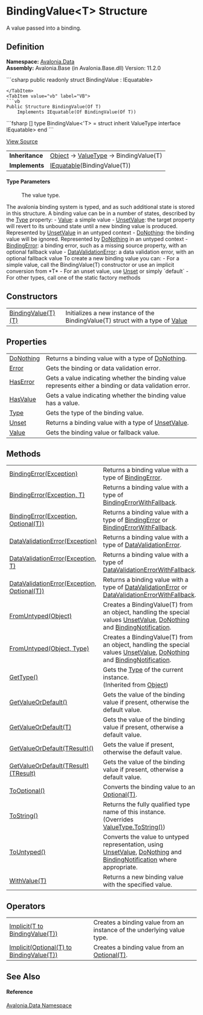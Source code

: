 # BindingValue&lt;T&gt; Structure


A value passed into a binding.



## Definition
**Namespace:** <a href="N_Avalonia_Data">Avalonia.Data</a>  
**Assembly:** Avalonia.Base (in Avalonia.Base.dll) Version: 11.2.0

<Tabs groupId="api-code-preview">
<TabItem value="csharp" label="C#">
```csharp
public readonly struct BindingValue<T> : IEquatable<BindingValue<T>>

```
</TabItem>
<TabItem value="vb" label="VB">
```vb
Public Structure BindingValue(Of T)
	Implements IEquatable(Of BindingValue(Of T))
```
</TabItem>
<TabItem value="fsharp" label="F#">
```fsharp
[<SealedAttribute>]
type BindingValue<'T> = 
    struct
        inherit ValueType
        interface IEquatable<BindingValue<'T>>
    end
```
</TabItem>
</Tabs>



<a href="https://github.com/AvaloniaUI/Avalonia/tree/master/src/Avalonia.Base/Data/BindingValue.cs" title="View the source code">View Source</a>

<table>
<tr><td><strong>Inheritance</strong></td><td><a href="https://learn.microsoft.com/dotnet/api/system.object" target="_blank" rel="noopener noreferrer">Object</a>  →  <a href="https://learn.microsoft.com/dotnet/api/system.valuetype" target="_blank" rel="noopener noreferrer">ValueType</a>  →  BindingValue(T)</td></tr>
<tr><td><strong>Implements</strong></td><td><a href="https://learn.microsoft.com/dotnet/api/system.iequatable-1" target="_blank" rel="noopener noreferrer">IEquatable</a>(BindingValue(T))</td></tr>
</table>



#### Type Parameters
<dl><dt /><dd>The value type.</dd></dl>The avalonia binding system is typed, and as such additional state is stored in this structure. A binding value can be in a number of states, described by the <a href="P_Avalonia_Data_BindingValue_1_Type">Type</a> property: - <a href="T_Avalonia_Data_BindingValueType">Value</a>: a simple value - <a href="T_Avalonia_Data_BindingValueType">UnsetValue</a>: the target property will revert to its unbound state until a new binding value is produced. Represented by <a href="F_Avalonia_AvaloniaProperty_UnsetValue">UnsetValue</a> in an untyped context - <a href="T_Avalonia_Data_BindingValueType">DoNothing</a>: the binding value will be ignored. Represented by <a href="F_Avalonia_Data_BindingOperations_DoNothing">DoNothing</a> in an untyped context - <a href="T_Avalonia_Data_BindingValueType">BindingError</a>: a binding error, such as a missing source property, with an optional fallback value - <a href="T_Avalonia_Data_BindingValueType">DataValidationError</a>: a data validation error, with an optional fallback value To create a new binding value you can: - For a simple value, call the BindingValue(T) constructor or use an implicit conversion from *T* - For an unset value, use <a href="P_Avalonia_Data_BindingValue_1_Unset">Unset</a> or simply `default` - For other types, call one of the static factory methods

## Constructors
<table>
<tr>
<td><a href="M_Avalonia_Data_BindingValue_1__ctor">BindingValue(T)(T)</a></td>
<td>Initializes a new instance of the BindingValue(T) struct with a type of <a href="T_Avalonia_Data_BindingValueType">Value</a></td>
</tr>
</table>

## Properties
<table>
<tr>
<td><a href="P_Avalonia_Data_BindingValue_1_DoNothing">DoNothing</a></td>
<td>Returns a binding value with a type of <a href="T_Avalonia_Data_BindingValueType">DoNothing</a>.</td>
</tr>
<tr>
<td><a href="P_Avalonia_Data_BindingValue_1_Error">Error</a></td>
<td>Gets the binding or data validation error.</td>
</tr>
<tr>
<td><a href="P_Avalonia_Data_BindingValue_1_HasError">HasError</a></td>
<td>Gets a value indicating whether the binding value represents either a binding or data validation error.</td>
</tr>
<tr>
<td><a href="P_Avalonia_Data_BindingValue_1_HasValue">HasValue</a></td>
<td>Gets a value indicating whether the binding value has a value.</td>
</tr>
<tr>
<td><a href="P_Avalonia_Data_BindingValue_1_Type">Type</a></td>
<td>Gets the type of the binding value.</td>
</tr>
<tr>
<td><a href="P_Avalonia_Data_BindingValue_1_Unset">Unset</a></td>
<td>Returns a binding value with a type of <a href="T_Avalonia_Data_BindingValueType">UnsetValue</a>.</td>
</tr>
<tr>
<td><a href="P_Avalonia_Data_BindingValue_1_Value">Value</a></td>
<td>Gets the binding value or fallback value.</td>
</tr>
</table>

## Methods
<table>
<tr>
<td><a href="M_Avalonia_Data_BindingValue_1_BindingError_2">BindingError(Exception)</a></td>
<td>Returns a binding value with a type of <a href="T_Avalonia_Data_BindingValueType">BindingError</a>.</td>
</tr>
<tr>
<td><a href="M_Avalonia_Data_BindingValue_1_BindingError_1">BindingError(Exception, T)</a></td>
<td>Returns a binding value with a type of <a href="T_Avalonia_Data_BindingValueType">BindingErrorWithFallback</a>.</td>
</tr>
<tr>
<td><a href="M_Avalonia_Data_BindingValue_1_BindingError">BindingError(Exception, Optional(T))</a></td>
<td>Returns a binding value with a type of <a href="T_Avalonia_Data_BindingValueType">BindingError</a> or <a href="T_Avalonia_Data_BindingValueType">BindingErrorWithFallback</a>.</td>
</tr>
<tr>
<td><a href="M_Avalonia_Data_BindingValue_1_DataValidationError_2">DataValidationError(Exception)</a></td>
<td>Returns a binding value with a type of <a href="T_Avalonia_Data_BindingValueType">DataValidationError</a>.</td>
</tr>
<tr>
<td><a href="M_Avalonia_Data_BindingValue_1_DataValidationError_1">DataValidationError(Exception, T)</a></td>
<td>Returns a binding value with a type of <a href="T_Avalonia_Data_BindingValueType">DataValidationErrorWithFallback</a>.</td>
</tr>
<tr>
<td><a href="M_Avalonia_Data_BindingValue_1_DataValidationError">DataValidationError(Exception, Optional(T))</a></td>
<td>Returns a binding value with a type of <a href="T_Avalonia_Data_BindingValueType">DataValidationError</a> or <a href="T_Avalonia_Data_BindingValueType">DataValidationErrorWithFallback</a>.</td>
</tr>
<tr>
<td><a href="M_Avalonia_Data_BindingValue_1_FromUntyped_1">FromUntyped(Object)</a></td>
<td>Creates a BindingValue(T) from an object, handling the special values <a href="F_Avalonia_AvaloniaProperty_UnsetValue">UnsetValue</a>, <a href="F_Avalonia_Data_BindingOperations_DoNothing">DoNothing</a> and <a href="T_Avalonia_Data_BindingNotification">BindingNotification</a>.</td>
</tr>
<tr>
<td><a href="M_Avalonia_Data_BindingValue_1_FromUntyped">FromUntyped(Object, Type)</a></td>
<td>Creates a BindingValue(T) from an object, handling the special values <a href="F_Avalonia_AvaloniaProperty_UnsetValue">UnsetValue</a>, <a href="F_Avalonia_Data_BindingOperations_DoNothing">DoNothing</a> and <a href="T_Avalonia_Data_BindingNotification">BindingNotification</a>.</td>
</tr>
<tr>
<td><a href="https://learn.microsoft.com/dotnet/api/system.object.gettype" target="_blank" rel="noopener noreferrer">GetType()</a></td>
<td>Gets the <a href="https://learn.microsoft.com/dotnet/api/system.type" target="_blank" rel="noopener noreferrer">Type</a> of the current instance.<br />(Inherited from <a href="https://learn.microsoft.com/dotnet/api/system.object" target="_blank" rel="noopener noreferrer">Object</a>)</td>
</tr>
<tr>
<td><a href="M_Avalonia_Data_BindingValue_1_GetValueOrDefault">GetValueOrDefault()</a></td>
<td>Gets the value of the binding value if present, otherwise the default value.</td>
</tr>
<tr>
<td><a href="M_Avalonia_Data_BindingValue_1_GetValueOrDefault_1">GetValueOrDefault(T)</a></td>
<td>Gets the value of the binding value if present, otherwise a default value.</td>
</tr>
<tr>
<td><a href="M_Avalonia_Data_BindingValue_1_GetValueOrDefault__1">GetValueOrDefault(TResult)()</a></td>
<td>Gets the value if present, otherwise the default value.</td>
</tr>
<tr>
<td><a href="M_Avalonia_Data_BindingValue_1_GetValueOrDefault__1_1">GetValueOrDefault(TResult)(TResult)</a></td>
<td>Gets the value of the binding value if present, otherwise a default value.</td>
</tr>
<tr>
<td><a href="M_Avalonia_Data_BindingValue_1_ToOptional">ToOptional()</a></td>
<td>Converts the binding value to an <a href="T_Avalonia_Data_Optional_1">Optional(T)</a>.</td>
</tr>
<tr>
<td><a href="M_Avalonia_Data_BindingValue_1_ToString">ToString()</a></td>
<td>Returns the fully qualified type name of this instance.<br />(Overrides <a href="https://learn.microsoft.com/dotnet/api/system.valuetype.tostring" target="_blank" rel="noopener noreferrer">ValueType.ToString()</a>)</td>
</tr>
<tr>
<td><a href="M_Avalonia_Data_BindingValue_1_ToUntyped">ToUntyped()</a></td>
<td>Converts the value to untyped representation, using <a href="F_Avalonia_AvaloniaProperty_UnsetValue">UnsetValue</a>, <a href="F_Avalonia_Data_BindingOperations_DoNothing">DoNothing</a> and <a href="T_Avalonia_Data_BindingNotification">BindingNotification</a> where appropriate.</td>
</tr>
<tr>
<td><a href="M_Avalonia_Data_BindingValue_1_WithValue">WithValue(T)</a></td>
<td>Returns a new binding value with the specified value.</td>
</tr>
</table>

## Operators
<table>
<tr>
<td><a href="M_Avalonia_Data_BindingValue_1_op_Implicit_1">Implicit(T to BindingValue(T))</a></td>
<td>Creates a binding value from an instance of the underlying value type.</td>
</tr>
<tr>
<td><a href="M_Avalonia_Data_BindingValue_1_op_Implicit">Implicit(Optional(T) to BindingValue(T))</a></td>
<td>Creates a binding value from an <a href="T_Avalonia_Data_Optional_1">Optional(T)</a>.</td>
</tr>
</table>

## See Also


#### Reference
<a href="N_Avalonia_Data">Avalonia.Data Namespace</a>  
